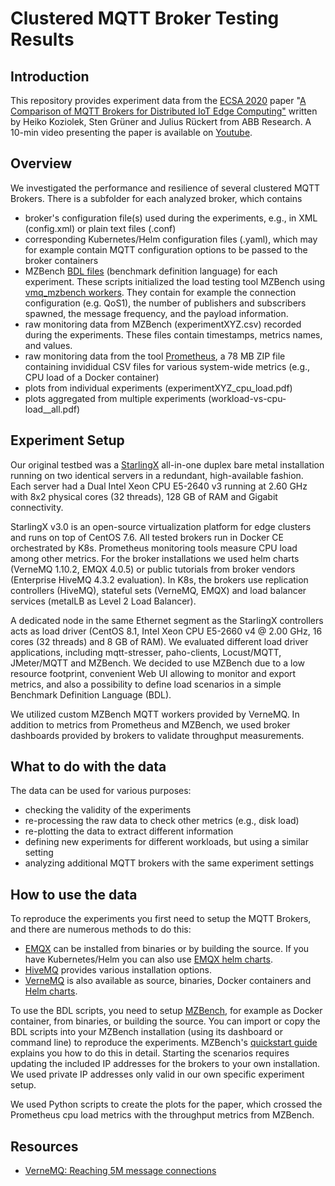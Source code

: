 # Clustered MQTT Broker Testing Results
 
## Introduction
This repository provides experiment data from the [ECSA 2020](https://ecsa2020.disim.univaq.it/) paper "[A Comparison of MQTT Brokers for Distributed IoT Edge Computing"](http://www.koziolek.de/docs/Koziolek2020-ECSA-preprint.pdf) written by Heiko Koziolek, Sten Grüner and Julius Rückert from ABB Research. A 10-min video presenting the paper is available on [Youtube](https://www.youtube.com/watch?v=hvjQLZfQvso).

## Overview
We investigated the performance and resilience of several clustered MQTT Brokers. There is a subfolder for each analyzed broker, which contains 

 - broker's configuration file(s) used during the experiments, e.g., in XML (config.xml) or plain text files (.conf)
 - corresponding Kubernetes/Helm configuration files (.yaml), which may for example contain MQTT configuration options to be passed to the broker containers
 - MZBench [BDL files](https://satori-com.github.io/mzbench/scenarios/tutorial/) (benchmark definition language) for each experiment. These scripts initialized the load testing tool MZBench using [vmq_mzbench workers](https://github.com/vernemq/vmq_mzbench). They contain for example the connection configuration (e.g. QoS1), the number of publishers and subscribers spawned, the message frequency, and the payload information.
 - raw monitoring data from MZBench (experimentXYZ.csv) recorded during the experiments. These files contain timestamps, metrics names, and values. 
 - raw monitoring data from the tool [Prometheus](https://prometheus.io/), a 78 MB ZIP file containing invididual CSV files for various system-wide metrics (e.g., CPU load of a Docker container)
 - plots from individual experiments (experimentXYZ_cpu_load.pdf)
 - plots aggregated from multiple experiments (workload-vs-cpu-load__all.pdf)

## Experiment Setup
Our original testbed was a [StarlingX](https://www.starlingx.io/) all-in-one duplex bare metal installation running on two identical servers in a redundant, high-available fashion. Each server had a Dual Intel Xeon CPU E5-2640 v3 running at 2.60 GHz with 8x2 physical cores (32 threads), 128 GB of RAM and Gigabit connectivity.

StarlingX  v3.0 is an open-source virtualization platform for edge clusters and runs on top of CentOS 7.6. All tested brokers run in Docker CE orchestrated by K8s. Prometheus monitoring tools measure CPU load among other metrics. For the broker installations we used helm charts (VerneMQ 1.10.2, EMQX 4.0.5) or public tutorials from broker vendors (Enterprise HiveMQ 4.3.2 evaluation). In K8s, the brokers use replication controllers (HiveMQ), stateful sets (VerneMQ, EMQX) and load balancer services (metalLB as Level 2 Load Balancer). 

A dedicated node in the same Ethernet segment as the StarlingX controllers acts as load driver (CentOS 8.1, Intel Xeon CPU E5-2660 v4 @ 2.00 GHz, 16 cores (32 threads) and 8 GB of RAM). We evaluated different load driver applications, including mqtt-stresser, paho-clients, Locust/MQTT, JMeter/MQTT and MZBench. We decided to use MZBench due to a low resource footprint, convenient Web UI allowing to monitor and export metrics, and also a possibility to define load scenarios in a simple Benchmark Definition Language (BDL). 

We utilized custom MZBench MQTT workers provided by VerneMQ.  In addition to metrics from Prometheus and MZBench, we used broker dashboards provided by brokers to validate throughput measurements. 

## What to do with the data
The data can be used for various purposes:
 - checking the validity of the experiments
 - re-processing the raw data to check other metrics (e.g., disk load)
 - re-plotting the data to extract different information
 - defining new experiments for different workloads, but using a similar setting
 - analyzing additional MQTT brokers with the same experiment settings

## How to use the data
To reproduce the experiments you first need to setup the MQTT Brokers, and there are numerous methods to do this:
 - [EMQX](https://github.com/emqx/emqx) can be installed from binaries or by building the source. If you have Kubernetes/Helm you can also use [EMQX helm charts](https://github.com/emqx/emqx-rel/tree/master/deploy/charts/emqx).
 - [HiveMQ](https://www.hivemq.com/docs/hivemq/4.4/user-guide/getting-started.html) provides various installation options.
 - [VerneMQ](https://github.com/vernemq/vernemq) is also available as source, binaries, Docker containers and [Helm charts](https://docs.vernemq.com/guides/vernemq-on-kubernetes).

To use the BDL scripts, you need to setup [MZBench](https://satori-com.github.io/mzbench/), for example as Docker container, from binaries, or building the source. You can import or copy the BDL scripts into your MZBench installation (using its dashboard or command line) to reproduce the experiments. MZBench's [quickstart guide](https://satori-com.github.io/mzbench/) explains you how to do this in detail. Starting the scenarios requires updating the included IP addresses for the brokers to your own installation. We used private IP addresses only valid in our own specific experiment setup.

We used Python scripts to create the plots for the paper, which crossed the Prometheus cpu load metrics with the throughput metrics from MZBench. 

## Resources
- [VerneMQ: Reaching 5M message connections](https://www.slideshare.net/ConnectedMarketing/reaching-5-million-messaging-connections-our-journey-with-kubernetes-126143229)


